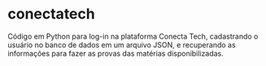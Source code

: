 # conectatech
Código em Python para log-in na plataforma Conecta Tech, cadastrando o usuário no banco de dados em um arquivo JSON, e recuperando as informações para fazer as provas das matérias disponibilizadas.

